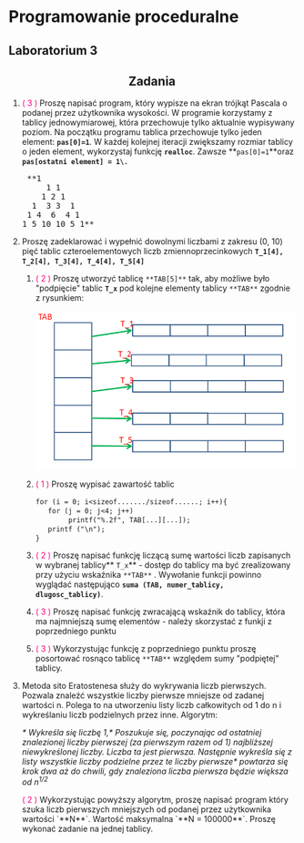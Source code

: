# Programowanie proceduralne

## Laboratorium 3

<div align="center">

## Zadania

</div>

1.  <font color="#ff0080">( 3 )</font> Proszę napisać program, który wypisze na ekran trójkąt Pascala o podanej przez użytkownika wysokości. W programie korzystamy z tablicy jednowymiarowej, która przechowuje tylko aktualnie wypisywany poziom. Na początku programu tablica przechowuje tylko jeden element: **`pas[0]=1`**. W każdej kolejnej iteracji zwiększamy rozmiar tablicy o jeden element, wykorzystaj funkcję **`realloc`**.
    Zawsze **`pas[0]=1`**oraz **`pas[ostatni element] = 1\.`**

    <pre> **1
         1 1
        1 2 1
      1  3 3  1
     1 4  6  4 1
    1 5 10 10 5 1**
    </pre>

3.  Proszę zadeklarować i wypełnić dowolnymi liczbami z zakresu (0, 10) pięć tablic czteroelementowych liczb zmiennoprzecinkowych **`T_1[4], T_2[4], T_3[4], T_4[4], T_5[4]`**

    1.  <font color="#ff0080">( 2 )</font> Proszę utworzyć tablicę `**TAB[5]**` tak, aby możliwe było "podpięcie" tablic **`T_x`** pod kolejne elementy tablicy `**TAB**` zgodnie z rysunkiem:

        ![tablice](tablice.PNG "tablice")

    4.  <font color="#ff0080">( 1 )</font> Proszę wypisać zawartość tablic

            for (i = 0; i<sizeof......./sizeof......; i++){
               for (j = 0; j<4; j++)
            	    printf("%.2f", TAB[...][...]);
               printf ("\n");
            }

    7.  <font color="#ff0080">( 2 )</font> Proszę napisać funkcję liczącą sumę wartości liczb zapisanych w wybranej tablicy** `T_x`** - dostęp do tablicy ma być zrealizowany przy użyciu wskaźnika `**TAB**` . Wywołanie funkcji powinno wyglądać następująco **`suma (TAB, numer_tablicy, dlugosc_tablicy)`**.

    10.  <font color="#ff0080">( 3 )</font> Proszę napisać funkcję zwracającą wskaźnik do tablicy, która ma najmniejszą sumę elementów - należy skorzystać z funkji z poprzedniego punktu

    13.  <font color="#ff0080">( 3 )</font> Wykorzystując funkcję z poprzedniego punktu proszę posortować rosnąco tablicę `**TAB**` względem sumy "podpiętej" tablicy.

6.  Metoda sito Eratostenesa służy do wykrywania liczb pierwszych. Pozwala znaleźć wszystkie liczby pierwsze mniejsze od zadanej wartości n. Polega to na utworzeniu listy liczb całkowitych od 1 do n i wykreślaniu liczb podzielnych przez inne.
    Algorytm:

    _*   Wykreśla się liczbę 1,*   Poszukuje się, poczynając od ostatniej znalezionej liczby pierwszej (za pierwszym razem od 1) najbliższej niewykreślonej liczby. Liczba ta jest pierwsza. Następnie wykreśla się z listy wszystkie liczby podzielne przez te liczby pierwsze*   powtarza się krok dwa aż do chwili, gdy znaleziona liczba pierwsza będzie większa od n<sup>1/2</sup>_

    </font>
    <font color="#ff0080">( 2 )</font> Wykorzystując powyższy algorytm, proszę napisać program który szuka liczb pierwszych mniejszych od podanej przez użytkownika wartości `**N**`.
    Wartość maksymalna `**N = 100000**`. Proszę wykonać zadanie na jednej tablicy.
